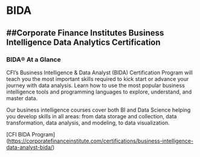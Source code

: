# BIDA
##Corporate Finance Institutes Business Intelligence Data Analytics Certification
---
### BIDA®️ At a Glance

CFI’s Business Intelligence & Data Analyst (BIDA) Certification Program will teach you the most important skills required to kick start or advance your journey with data analysis. Learn how to use the most popular business intelligence tools and programming languages to explore, understand, and master data.

Our business intelligence courses cover both BI and Data Science helping you develop skills in all areas: from data storage and collection, data transformation, data analysis, and modeling, to data visualization.

[CFI BIDA Program] (https://corporatefinanceinstitute.com/certifications/business-intelligence-data-analyst-bida/)
